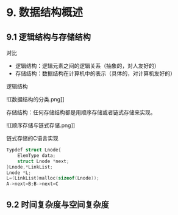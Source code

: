 # 9. 数据结构概述


## 9.1 逻辑结构与存储结构

对比

* 逻辑结构：逻辑元素之间的逻辑关系（抽象的，对人友好的）
* 存储结构：数据结构在计算机中的表示（具体的，对计算机友好的）

逻辑结构

![[数据结构的分类.png]]

存储结构：任何存储结构都是用顺序存储或者链式存储来实现。

![[顺序存储与链式存储.png]]

链式存储的C语言实现

~~~c
Typdef struct Lnode{
	ElemType data;
	struct Lnode *next;
}Lnode,*LinkList;
Lnode *L;
L=(LinkList)malloc(sizeof(Lnode));
A->next=B;B->next=C
~~~



## 9.2  时间复杂度与空间复杂度
